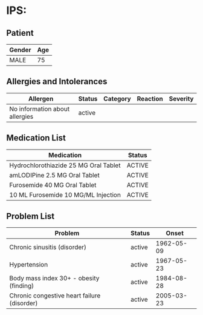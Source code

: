 # IPS:

## Patient

|Gender|Age|
|---|---|
|MALE|75|

## Allergies and Intolerances

|Allergen|Status|Category|Reaction|Severity|
|---|---|---|---|---|
|No information about allergies|active||||

## Medication List

|Medication|Status|
|---|---|
|Hydrochlorothiazide 25 MG Oral Tablet|ACTIVE|
|amLODIPine 2.5 MG Oral Tablet|ACTIVE|
|Furosemide 40 MG Oral Tablet|ACTIVE|
|10 ML Furosemide 10 MG/ML Injection|ACTIVE|

## Problem List

|Problem|Status|Onset|
|---|---|---|
|Chronic sinusitis (disorder)|active|1962-05-09|
|Hypertension|active|1967-05-23|
|Body mass index 30+ - obesity (finding)|active|1984-08-28|
|Chronic congestive heart failure (disorder)|active|2005-03-23|
